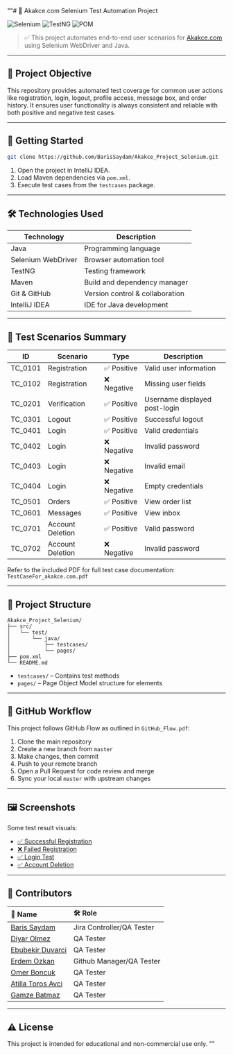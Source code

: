 ""# 🧪 Akakce.com Selenium Test Automation Project

![Selenium](https://img.shields.io/badge/Selenium-Automation-green)
![TestNG](https://img.shields.io/badge/TestNG-Java-blue)
![POM](https://img.shields.io/badge/Framework-PageObjectModel-lightgrey)

> ✅ This project automates end-to-end user scenarios for [Akakce.com](https://www.akakce.com) using Selenium WebDriver and Java.

---

## 📌 Project Objective

This repository provides automated test coverage for common user actions like registration, login, logout, profile access, message box, and order history. It ensures user functionality is always consistent and reliable with both positive and negative test cases.

---

## 🚀 Getting Started

```bash
git clone https://github.com/BarisSaydam/Akakce_Project_Selenium.git
```

1. Open the project in IntelliJ IDEA.
2. Load Maven dependencies via `pom.xml`.
3. Execute test cases from the `testcases` package.

---

## 🛠️ Technologies Used

| Technology | Description |
|------------|-------------|
| Java | Programming language |
| Selenium WebDriver | Browser automation tool |
| TestNG | Testing framework |
| Maven | Build and dependency manager |
| Git & GitHub | Version control & collaboration |
| IntelliJ IDEA | IDE for Java development |

---

## 🧪 Test Scenarios Summary

| ID | Scenario | Type | Description |
|----|----------|------|-------------|
| TC_0101 | Registration | ✅ Positive | Valid user information |
| TC_0102 | Registration | ❌ Negative | Missing user fields |
| TC_0201 | Verification | ✅ Positive | Username displayed post-login |
| TC_0301 | Logout | ✅ Positive | Successful logout |
| TC_0401 | Login | ✅ Positive | Valid credentials |
| TC_0402 | Login | ❌ Negative | Invalid password |
| TC_0403 | Login | ❌ Negative | Invalid email |
| TC_0404 | Login | ❌ Negative | Empty credentials |
| TC_0501 | Orders | ✅ Positive | View order list |
| TC_0601 | Messages | ✅ Positive | View inbox |
| TC_0701 | Account Deletion | ✅ Positive | Valid password |
| TC_0702 | Account Deletion | ❌ Negative | Invalid password |

Refer to the included PDF for full test case documentation: `TestCaseFor_akakce.com.pdf`

---

## 📁 Project Structure

```
Akakce_Project_Selenium/
├── src/
│   └── test/
│       └── java/
│           ├── testcases/
│           └── pages/
├── pom.xml
└── README.md
```

- `testcases/` – Contains test methods
- `pages/` – Page Object Model structure for elements

---

## 🔄 GitHub Workflow

This project follows GitHub Flow as outlined in `GitHub_Flow.pdf`:

1. Clone the main repository
2. Create a new branch from `master`
3. Make changes, then commit
4. Push to your remote branch
5. Open a Pull Request for code review and merge
6. Sync your local `master` with upstream changes

---

## 🖼️ Screenshots

Some test result visuals:

- [✅ Successful Registration](https://drive.google.com/file/d/1uLPZ4zTam61KyY8CQlcAkLDpbus4_Xz6/view?usp=drive_link)
- [❌ Failed Registration](https://drive.google.com/file/d/1974Vzij49LwZAiyngzNPb9K-NbSU1Jmv/view?usp=drive_link)
- [✅ Login Test](https://drive.google.com/file/d/10jXDNYdksFIwu9_lgHuMdw5wCoRq5fFg/view?usp=drive_link)
- [✅ Account Deletion](https://drive.google.com/file/d/1nWjjhCEU_KrM8eHOrHddk57jUOo2hMEF/view?usp=drive_link)

---

## 👥 Contributors

| 👤 Name | 🛠️ Role |
|:--------|:--------|
| [Baris Saydam](https://github.com/BarisSaydam) | Jira Controller/QA Tester |
| [Diyar Olmez](https://github.com/diyarolmezz) | QA Tester |
| [Ebubekir Duvarci](https://github.com/Ebubekir2025) | QA Tester |
| [Erdem Ozkan](https://github.com/ErdemOzkann) | Github Manager/QA Tester |
| [Omer Boncuk](https://github.com/palanque92) | QA Tester |
| [Atilla Toros Avci](https://github.com/AtillaTorosAvci) | QA Tester |
| [Gamze Batmaz](https://github.com/GAMZE3845) | QA Tester |

---

## ⚠️ License

This project is intended for educational and non-commercial use only.
""
